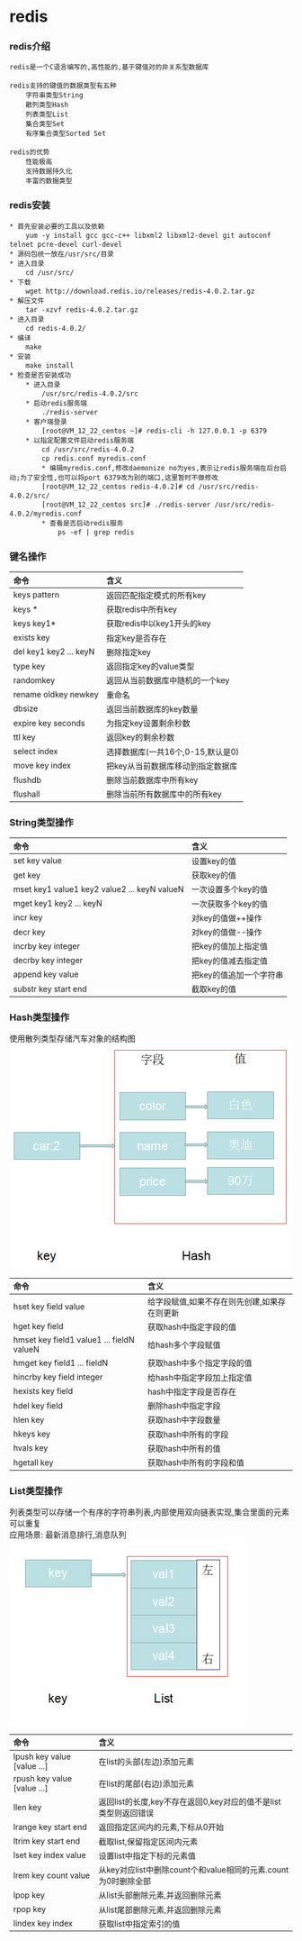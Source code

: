 # redis
### redis介绍
```
redis是一个C语言编写的,高性能的,基于键值对的非关系型数据库

redis支持的键值的数据类型有五种
    字符串类型String
    散列类型Hash
    列表类型List
    集合类型Set
    有序集合类型Sorted Set
    
redis的优势
    性能极高
    支持数据持久化
    丰富的数据类型
```
### redis安装
```
* 首先安装必要的工具以及依赖
    yum -y install gcc gcc-c++ libxml2 libxml2-devel git autoconf telnet pcre-devel curl-devel
* 源码包统一放在/usr/src/目录
* 进入目录
    cd /usr/src/
* 下载
    wget http://download.redis.io/releases/redis-4.0.2.tar.gz
* 解压文件
    tar -xzvf redis-4.0.2.tar.gz
* 进入目录
    cd redis-4.0.2/
* 编译
    make
* 安装
    make install
* 检查是否安装成功
    * 进入目录
        /usr/src/redis-4.0.2/src
    * 启动redis服务端
        ./redis-server
    * 客户端登录
    	[root@VM_12_22_centos ~]# redis-cli -h 127.0.0.1 -p 6379
    * 以指定配置文件启动redis服务端
    	cd /usr/src/redis-4.0.2
        cp redis.conf myredis.conf
        * 编辑myredis.conf,修改daemonize no为yes,表示让redis服务端在后台启动;为了安全性,也可以将port 6379改为别的端口,这里暂时不做修改
        [root@VM_12_22_centos redis-4.0.2]# cd /usr/src/redis-4.0.2/src/
        [root@VM_12_22_centos src]# ./redis-server /usr/src/redis-4.0.2/myredis.conf
        * 查看是否启动redis服务
            ps -ef | grep redis
```
### 键名操作
命令|含义
:---|:---
keys pattern|返回匹配指定模式的所有key
keys *|获取redis中所有key
keys key1*|获取redis中以key1开头的key
exists key|指定key是否存在
del key1 key2 ... keyN|删除指定key
type key|返回指定key的value类型
randomkey|返回从当前数据库中随机的一个key
rename oldkey newkey|重命名
dbsize|返回当前数据库的key数量
expire key seconds|为指定key设置剩余秒数
ttl key|返回key的剩余秒数
select index|选择数据库(一共16个,0-15,默认是0)
move key index|把key从当前数据库移动到指定数据库
flushdb|删除当前数据库中所有key
flushall|删除当前所有数据库中的所有key
### String类型操作
命令|含义
:---|:---
set key value|设置key的值
get key|获取key的值
mset key1 value1 key2 value2 ... keyN valueN|一次设置多个key的值
mget key1 key2 ... keyN|一次获取多个key的值
incr key|对key的值做++操作
decr key|对key的值做--操作
incrby key integer|把key的值加上指定值
decrby key integer|把key的值减去指定值
append key value|把key的值追加一个字符串
substr key start end|截取key的值
### Hash类型操作
使用散列类型存储汽车对象的结构图  
![Hash](https://raw.githubusercontent.com/duiying/note/master/img/hash.png)  

命令|含义
:---|:---
hset key field value|给字段赋值,如果不存在则先创建,如果存在则更新
hget key field|获取hash中指定字段的值
hmset key field1 value1 ... fieldN valueN|给hash多个字段赋值
hmget key field1 ... fieldN|获取hash中多个指定字段的值
hincrby key field integer|给hash中指定字段加上指定值
hexists key field|hash中指定字段是否存在
hdel key field|删除hash中指定字段
hlen key|获取hash中字段数量
hkeys key|获取hash中所有的字段
hvals key|获取hash中所有的值
hgetall key|获取hash中所有的字段和值
### List类型操作
列表类型可以存储一个有序的字符串列表,内部使用双向链表实现,集合里面的元素可以重复  
应用场景: 最新消息排行,消息队列    
![List](https://raw.githubusercontent.com/duiying/note/master/img/list.png)  

命令|含义
:---|:---
lpush key value [value ...]|在list的头部(左边)添加元素
rpush key value [value ...]|在list的尾部(右边)添加元素
llen key|返回list的长度,key不存在返回0,key对应的值不是list类型则返回错误
lrange key start end|返回指定区间内的元素,下标从0开始
ltrim key start end|截取list,保留指定区间内元素
lset key index value|设置list中指定下标的元素值
lrem key count value|从key对应list中删除count个和value相同的元素.count为0时删除全部
lpop key|从list头部删除元素,并返回删除元素
rpop key|从list尾部删除元素,并返回删除元素
lindex key index|获取list中指定索引的值
### 
